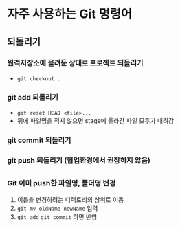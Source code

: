 

# 자주 사용하는 Git 명령어

## 되돌리기

### 원격저장소에 올려둔 상태로 프로젝트 되돌리기

- `git checkout .`

### git add 되돌리기

- `git reset HEAD <file>... `
- 뒤에 파일명을 적지 않으면 stage에 올라간 파일 모두가 내려감

### git commit 되돌리기

### git push 되돌리기 (협업환경에서 권장하지 않음)

## 

### Git 이미 push한 파일명, 폴더명 변경

1. 이름을 변경하려는 디렉토리의 상위로 이동
2. `git mv oldName newName` 입력
3. `git add` `git commit` 하면 반영



